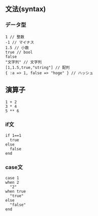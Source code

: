 
## 文法(syntax)

### データ型

```
1 // 整数
-1 // マイナス
1.5 // 小数
true // bool
false
"文字列" // 文字列
[1,1.5,true,"string"] // 配列
{ :a => 1, false => "hoge" } // ハッシュ
```

## 演算子

```
1 + 2
3 * 4
5 ** 6
```

### if文

```
if 1==1
  true
else
  false
end
```

### case文

```
case 1
when 2
  "2"
when true
  "true"
else
  "false"
end
```
